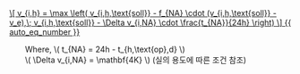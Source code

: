 <a href="/eco2_guide_center/1.%20ECO2%20Logic%20Guide/Hee1_Equation_List.html" class="equation-link" target="_blank" rel="noopener noreferrer">
  \[
  v_{i,h} = \max \left( v_{i,h,\text{soll}} - f_{NA} \cdot (v_{i,h,\text{soll}} - v_e),\; v_{i,h,\text{soll}} - \Delta v_{i,NA} \cdot \frac{t_{NA}}{24h} \right)
  \] {{ auto_eq_number }}
</a>

<p style="margin-left: 2em;">
  Where,  
  \( t_{NA} = 24h - t_{h,\text{op},d} \)  
  <br>
  \( \Delta v_{i,NA} = \mathbf{4K} \) (실의 용도에 따른 조건 참조)
</p>

